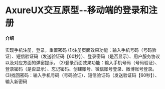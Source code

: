 # AxureUX交互原型--移动端的登录和注册

#### 介绍
实现手机注册，登录，重置密码
(1)注册页面效果功能：输入手机号码（号码验证）、短信验证码（发送验证码【60秒】）、登录密码（是否显示）、用户服务协议以及对应方面的弹窗提示。
(2)登录页面效果功能：输入手机号码（号码验证）、登录密码（是否显示）、忘记密码、创建账号、微信账号登录、微博账号登录。
(3)找回密码：输入手机号码（号码验证）、短信验证码（发送验证码【60秒】）、输入新密码


